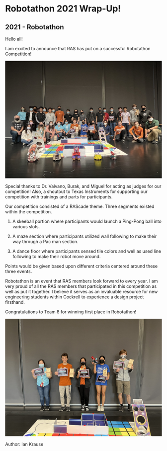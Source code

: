 # Robotathon 2021 Wrap-Up!
## 2021 - Robotathon

Hello all! 

I am excited to announce that RAS has put on a successful Robotathon Competition!

![group photo .](/src/_posts//blog/2021-12-25-robotathon/robotathon-2021.1.jpg)

Special thanks to Dr. Valvano, Burak, and Miguel for acting as judges for our competition! Also, a shoutout to Texas Instruments for supporting our competition with trainings and parts for participants. 

Our competition consisted of a RAScade theme. Three segments existed within the competition. 

1. A skeeball portion where participants would launch a Ping-Pong ball into various slots. 

2. A maze section where participants utilized wall following to make their way through a Pac man section. 

3. A dance floor where participants sensed tile colors and well as used line following to make their robot move around. 

Points would be given based upon different criteria centered around these three events. 

Robotathon is an event that RAS members look forward to every year. I am very proud of all the RAS members that participated in this competition as well as put it together. I believe it serves as an invaluable resource for new engineering students within Cockrell to experience a design project firsthand. 

Congratulations to Team 8 for winning first place in Robotathon! 

![team 8 photo .](/src/_posts//blog/2021-12-25-robotathon/robotathon-2021.2.jpg)


Author: Ian Krause